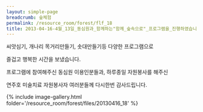 ```yaml
--- 
layout: simple-page 
breadcrumb: 숲체험 
permalink: /resource_room/forest/flf_18
title: 2013-04-16-4월_13일_동심원과_함께하는"함께_숲속으로"_프로그램을_진행하였습니다.
--- 
```

씨앗심기, 개나리 목거리만들기, 솟대만들기등 다양한 프로그램으로 

즐겁고 행복한 시간을 보냈습니다.

프로그램에 참여해주신 동심원 이용인분들과, 하루종일 자원봉사를 해주신

연주호 미술치료 자원봉사자 여러분들께 다시한번 감사드립니다.


{% include image-gallery.html folder='/resource_room/forest/files/20130416_18' %}